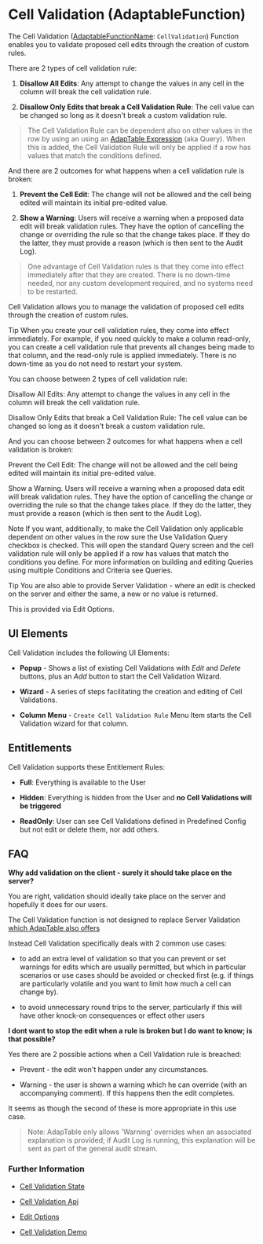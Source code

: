 # Cell Validation (AdaptableFunction)

The Cell Validation ([AdaptableFunctionName](https://api.adaptabletools.com/modules/_src_predefinedconfig_common_types_.html#adaptablefunctionname): `CellValidation`) Function enables you to validate proposed cell edits through the creation of custom rules.

There are 2 types of cell validation rule:

1. **Disallow All Edits**: Any attempt to change the values in any cell in the column will break the cell validation rule.

2. **Disallow Only Edits that break a Cell Validation Rule**: The cell value can be changed so long as it doesn't break a custom validation rule.

> The Cell Validation Rule can be dependent also on other values in the row by using an using an [AdapTable Expression](https://api.adaptabletools.com/classes/_src_predefinedconfig_common_expression_.expression.html) (aka Query).  When this is added, the Cell Validation Rule will only be applied if a row has values that match the conditions defined.

And there are 2 outcomes for what happens when a cell validation rule is broken:

1.  **Prevent the Cell Edit**: The change will not be allowed and the cell being edited will maintain its initial pre-edited value.

2.  **Show a Warning**: Users will receive a warning when a proposed data edit will break validation rules. They have the option of cancelling the change or overriding the rule so that the change takes place. If they do the latter, they must provide a reason (which is then sent to the Audit Log).

> One advantage of Cell Validation rules is that they come into effect immediately after that they are created. There is no down-time needed, nor any custom development required, and no systems need to be restarted.


Cell Validation allows you to manage the validation of proposed cell edits through the creation of custom rules.

Tip
When you create your cell validation rules, they come into effect immediately. For example, if you need quickly to make a column read-only, you can create a cell validation rule that prevents all changes being made to that column, and the read-only rule is applied immediately. There is no down-time as you do not need to restart your system.

You can choose between 2 types of cell validation rule:

Disallow All Edits: Any attempt to change the values in any cell in the column will break the cell validation rule.

Disallow Only Edits that break a Cell Validation Rule: The cell value can be changed so long as it doesn't break a custom validation rule.

And you can choose between 2 outcomes for what happens when a cell validation is broken:

Prevent the Cell Edit: The change will not be allowed and the cell being edited will maintain its initial pre-edited value.

Show a Warning. Users will receive a warning when a proposed data edit will break validation rules. They have the option of cancelling the change or overriding the rule so that the change takes place. If they do the latter, they must provide a reason (which is then sent to the Audit Log).

Note
If you want, additionally, to make the Cell Validation only applicable dependent on other values in the row sure the Use Validation Query checkbox is checked. This will open the standard Query screen and the cell validation rule will only be applied if a row has values that match the conditions you define.  For more information on building and editing Queries using multiple Conditions and Criteria see Queries.

Tip
You are also able to provide Server Validation - where an edit is checked on the server and either the same, a new or no value is returned.

This is provided via Edit Options.



## UI Elements
Cell Validation includes the following UI Elements:

- **Popup** - Shows a list of existing Cell Validations with *Edit* and *Delete* buttons, plus an *Add* button to start the Cell Validation Wizard.

- **Wizard** - A series of steps facilitating the creation and editing of Cell Validations.

- **Column Menu** - `Create Cell Validation Rule` Menu Item starts the Cell Validation wizard for that column.


## Entitlements
Cell Validation supports these Entitlement Rules:

- **Full**: Everything is available to the User

- **Hidden**: Everything is hidden from the User and **no Cell Validations will be triggered**

- **ReadOnly**: User can see Cell Validations defined in Predefined Config but not edit or delete them, nor add others.


## FAQ

**Why add validation on the client - surely it should take place on the server?**

You are right, validation should ideally take place on the server and hopefully it does for our users. 

The Cell Validation function is not designed to replace Server Validation [which AdapTable also offers](https://demo.adaptabletools.com/edit/aggridservervalidationdemo)

Instead Cell Validation specifically deals with 2 common use cases:

- to add an extra level of validation so that you can prevent or set warnings for edits which are usually permitted, but which in particular scenarios or use cases should be avoided or checked first (e.g. if things are particularly volatile and you want to limit how much a cell can change by).

- to avoid unnecessary round trips to the server, particularly if this will have other knock-on consequences or effect other users

**I dont want to stop the edit when a rule is broken but I do want to know; is that possible?**

Yes there are 2 possible actions when a Cell Validation rule is breached:

- Prevent - the edit won't happen under any circumstances.

- Warning - the user is shown a warning which he can override (with an accompanying comment).  If this happens then the edit completes.

It seems as though the second of these is more appropriate in this use case.

> Note: AdapTable only allows 'Warning' overrides when an associated explanation is provided; if Audit Log is running, this explanation will be sent as part of the general audit stream.


### Further Information
- [Cell Validation State](https://api.adaptabletools.com/interfaces/_src_predefinedconfig_cellvalidationstate_.cellvalidationstate.html)

- [Cell Validation Api](https://api.adaptabletools.com/interfaces/_src_api_cellvalidationapi_.cellvalidationapi.html)

- [Edit Options](https://api.adaptabletools.com/interfaces/_src_adaptableoptions_editoptions_.editoptions.html)

- [Cell Validation Demo](https://demo.adaptabletools.com/edit/aggridcellvalidationdemo)